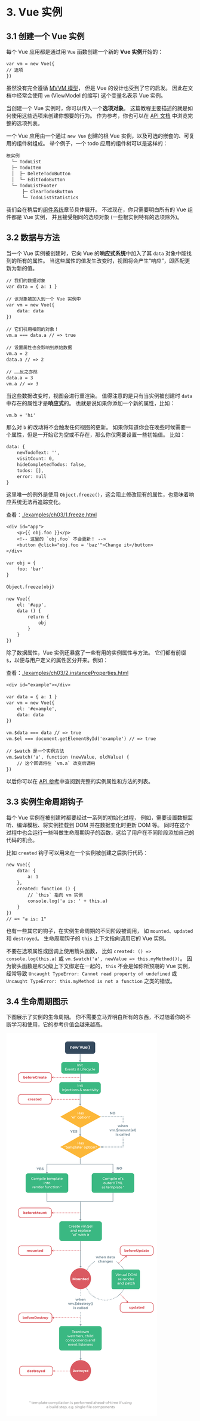 # 3. Vue 实例

## 3.1 创建一个 Vue 实例

每个 Vue 应用都是通过用 `Vue` 函数创建一个新的 **Vue 实例**开始的：

    var vm = new Vue({
    // 选项
    })

虽然没有完全遵循 [MVVM 模型](https://zh.wikipedia.org/wiki/MVVM)，
但是 Vue 的设计也受到了它的启发。
因此在文档中经常会使用 `vm` (ViewModel 的缩写) 这个变量名表示 Vue 实例。

当创建一个 Vue 实例时，你可以传入一个**选项对象**。
这篇教程主要描述的就是如何使用这些选项来创建你想要的行为。
作为参考，你也可以在 [API 文档](https://cn.vuejs.org/v2/api/#%E9%80%89%E9%A1%B9-%E6%95%B0%E6%8D%AE) 中浏览完整的选项列表。

一个 Vue 应用由一个通过 `new Vue` 创建的根 Vue 实例，以及可选的嵌套的、可复用的组件树组成。
举个例子，一个 todo 应用的组件树可以是这样的：

    根实例
      └─ TodoList
      ├─ TodoItem
      │  ├─ DeleteTodoButton
      │  └─ EditTodoButton
      └─ TodoListFooter
          ├─ ClearTodosButton
          └─ TodoListStatistics

我们会在稍后的[组件系统](https://cn.vuejs.org/v2/guide/components.html)章节具体展开。
不过现在，你只需要明白所有的 Vue 组件都是 Vue 实例，
并且接受相同的选项对象 (一些根实例特有的选项除外)。

## 3.2 数据与方法

当一个 Vue 实例被创建时，它向 Vue 的**响应式系统**中加入了其 `data` 对象中能找到的所有的属性。
当这些属性的值发生改变时，视图将会产生“响应”，即匹配更新为新的值。

    // 我们的数据对象
    var data = { a: 1 }

    // 该对象被加入到一个 Vue 实例中
    var vm = new Vue({
        data: data
    })

    // 它们引用相同的对象！
    vm.a === data.a // => true

    // 设置属性也会影响到原始数据
    vm.a = 2
    data.a // => 2

    // ……反之亦然
    data.a = 3
    vm.a // => 3

当这些数据改变时，视图会进行重渲染。
值得注意的是只有当实例被创建时 `data` 中存在的属性才是**响应式**的。
也就是说如果你添加一个新的属性，比如：

    vm.b = 'hi'

那么对 `b` 的改动将不会触发任何视图的更新。
如果你知道你会在晚些时候需要一个属性，但是一开始它为空或不存在，那么你仅需要设置一些初始值。
比如：

    data: {
        newTodoText: '',
        visitCount: 0,
        hideCompletedTodos: false,
        todos: [],
        error: null
    }

这里唯一的例外是使用 `Object.freeze()`，这会阻止修改现有的属性，也意味着响应系统无法再追踪变化。

查看：[./examples/ch03/1.freeze.html](./examples/ch03/1.freeze.html)

    <div id="app">
        <p>{{ obj.foo }}</p>
        <!-- 这里的 `obj.foo` 不会更新！ -->
        <button @click="obj.foo = 'baz'">Change it</button>
    </div>

    var obj = {
        foo: 'bar'
    }

    Object.freeze(obj)

    new Vue({
        el: '#app',
        data () {
            return {
                obj
            }
        }
    })

除了数据属性，Vue 实例还暴露了一些有用的实例属性与方法。
它们都有前缀 `$`，以便与用户定义的属性区分开来。例如：

查看：[./examples/ch03/2.instanceProperties.html](./examples/ch03/2.instanceProperties.html)

    <div id="example"></div>

    var data = { a: 1 }
    var vm = new Vue({
        el: '#example',
        data: data
    })

    vm.$data === data // => true
    vm.$el === document.getElementById('example') // => true

    // $watch 是一个实例方法
    vm.$watch('a', function (newValue, oldValue) {
        // 这个回调将在 `vm.a` 改变后调用
    })

以后你可以在 [API 参考](https://cn.vuejs.org/v2/api/#%E5%AE%9E%E4%BE%8B%E5%B1%9E%E6%80%A7)中查阅到完整的实例属性和方法的列表。

## 3.3 实例生命周期钩子

每个 Vue 实例在被创建时都要经过一系列的初始化过程，
例如，需要设置数据监听、编译模板、将实例挂载到 DOM 并在数据变化时更新 DOM 等。
同时在这个过程中也会运行一些叫做生命周期钩子的函数，这给了用户在不同阶段添加自己的代码的机会。

比如 `created` 钩子可以用来在一个实例被创建之后执行代码：

    new Vue({
        data: {
            a: 1
        },
        created: function () {
            // `this` 指向 vm 实例
            console.log('a is: ' + this.a)
        }
    })
    // => "a is: 1"

也有一些其它的钩子，在实例生命周期的不同阶段被调用，
如 `mounted`、`updated` 和 `destroyed`。
生命周期钩子的 `this` 上下文指向调用它的 Vue 实例。

不要在选项属性或回调上使用箭头函数，
比如 `created: () => console.log(this.a)` 
或 `vm.$watch('a', newValue => this.myMethod())`。
因为箭头函数是和父级上下文绑定在一起的，`this` 不会是如你所预期的 Vue 实例，
经常导致 `Uncaught TypeError: Cannot read property of undefined` 
或 `Uncaught TypeError: this.myMethod is not a function` 之类的错误。

## 3.4 生命周期图示

下图展示了实例的生命周期。
你不需要立马弄明白所有的东西，不过随着你的不断学习和使用，它的参考价值会越来越高。

![./images/3.1.lifecycle.png](./images/3.1.lifecycle.png)
